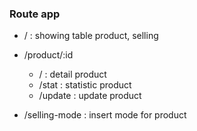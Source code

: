 ### Route app

- / : showing table product, selling 
- /product/:id
   - / : detail product
   - /stat : statistic product
   - /update : update product
   
- /selling-mode : insert mode for product

